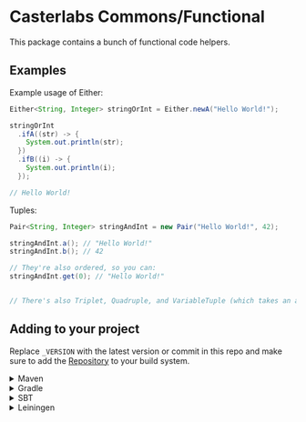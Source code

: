 # Casterlabs Commons/Functional

This package contains a bunch of functional code helpers.

## Examples

Example usage of Either:

```java
Either<String, Integer> stringOrInt = Either.newA("Hello World!");

stringOrInt
  .ifA((str) -> {
    System.out.println(str);
  })
  .ifB((i) -> {
    System.out.println(i);
  });

// Hello World!
```

Tuples:

```java
Pair<String, Integer> stringAndInt = new Pair("Hello World!", 42);

stringAndInt.a(); // "Hello World!"
stringAndInt.b(); // 42

// They're also ordered, so you can:
stringAndInt.get(0); // "Hello World!"


// There's also Triplet, Quadruple, and VariableTuple (which takes an arbitrary amount of arguments, very dirty).
```

## Adding to your project

Replace `_VERSION` with the latest version or commit in this repo and make sure to add the [Repository](https://github.com/Casterlabs/Commons#Repository) to your build system.

<details>
  <summary>Maven</summary>
  
  ```xml
    <dependency>
        <groupId>co.casterlabs.Commons</groupId>
        <artifactId>Functional</artifactId>
        <version>_VERSION</version>
    </dependency>
  ```
</details>

<details>
  <summary>Gradle</summary>
  
  ```gradle
	dependencies {
        implementation 'co.casterlabs:Commons.Functional:_VERSION'
	}
  ```
</details>

<details>
  <summary>SBT</summary>
  
  ```
libraryDependencies += "co.casterlabs.Commons" % "Functional" % "_VERSION"
  ```
</details>

<details>
  <summary>Leiningen</summary>
  
  ```
:dependencies [[co.casterlabs.Commons/Functional "_VERSION"]]	
  ```
</details>
